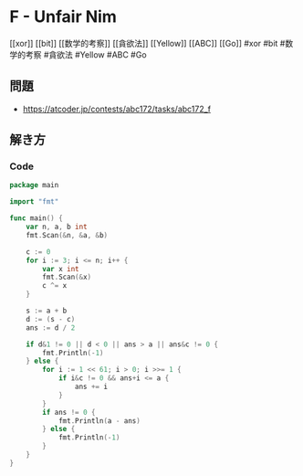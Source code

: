 # F - Unfair Nim
[[xor]] [[bit]] [[数学的考察]] [[貪欲法]] [[Yellow]] [[ABC]] [[Go]]
#xor #bit #数学的考察 #貪欲法 #Yellow #ABC #Go 

## 問題
- https://atcoder.jp/contests/abc172/tasks/abc172_f

## 解き方
### Code
```go
package main

import "fmt"

func main() {
	var n, a, b int
	fmt.Scan(&n, &a, &b)

	c := 0
	for i := 3; i <= n; i++ {
		var x int
		fmt.Scan(&x)
		c ^= x
	}

	s := a + b
	d := (s - c)
	ans := d / 2

	if d&1 != 0 || d < 0 || ans > a || ans&c != 0 {
		fmt.Println(-1)
	} else {
		for i := 1 << 61; i > 0; i >>= 1 {
			if i&c != 0 && ans+i <= a {
				ans += i
			}
		}
		if ans != 0 {
			fmt.Println(a - ans)
		} else {
			fmt.Println(-1)
		}
	}
}
```